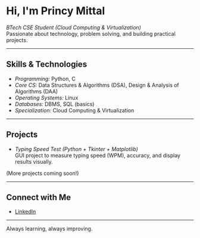 #  Hi, I'm Princy Mittal 

 *BTech CSE Student (Cloud Computing & Virtualization)*  
   Passionate about technology, problem solving, and building practical projects.  

---

## Skills & Technologies
- *Programming:* Python, C  
- *Core CS:* Data Structures & Algorithms (DSA), Design & Analysis of Algorithms (DAA)  
- *Operating Systems:* Linux  
- *Databases:* DBMS, SQL (basics)  
- *Specialization:* Cloud Computing & Virtualization  

---

## Projects
- *Typing Speed Test (Python + Tkinter + Matplotlib)*  
  GUI project to measure typing speed (WPM), accuracy, and display results visually.  

(More projects coming soon!)  

---

## Connect with Me
- [LinkedIn](https://www.linkedin.com/in/princy-mittal-4a0188328?utm_source=share&utm_campaign=share_via&utm_content=profile&utm_medium=android_app)  

---

 Always learning, always improving.
